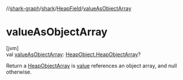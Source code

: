 //[shark-graph](../../../index.md)/[shark](../index.md)/[HeapField](index.md)/[valueAsObjectArray](value-as-object-array.md)

# valueAsObjectArray

[jvm]\
val [valueAsObjectArray](value-as-object-array.md): [HeapObject.HeapObjectArray](../-heap-object/-heap-object-array/index.md)?

Return a [HeapObjectArray](../-heap-object/-heap-object-array/index.md) is [value](value.md) references an object array, and null otherwise.
